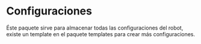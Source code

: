 # Configuraciones
Éste paquete sirve para almacenar todas las configuraciones del robot, existe un template en el paquete templates para crear más configuraciones.